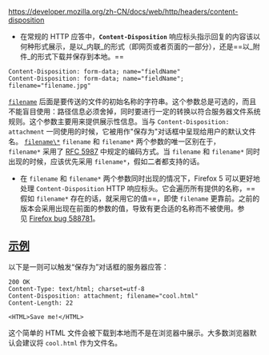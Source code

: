 https://developer.mozilla.org/zh-CN/docs/web/http/headers/content-disposition
- 在常规的 HTTP 应答中，**`Content-Disposition`** 响应标头指示回复的内容该以何种形式展示，是以_内联_的形式（即网页或者页面的一部分），还是==以_附件_的形式下载并保存到本地。==

```
Content-Disposition: form-data; name="fieldName"
Content-Disposition: form-data; name="fieldName"; filename="filename.jpg"
```
[`filename`](https://developer.mozilla.org/zh-CN/docs/web/http/headers/content-disposition#filename)
后面是要传送的文件的初始名称的字符串。这个参数总是可选的，而且不能盲目使用：路径信息必须舍掉，同时要进行一定的转换以符合服务器文件系统规则。这个参数主要用来提供展示性信息。当与 `Content-Disposition: attachment` 一同使用的时候，它被用作"保存为"对话框中呈现给用户的默认文件名。
[`filename\*`](https://developer.mozilla.org/zh-CN/docs/web/http/headers/content-disposition#filename_2)
`filename` 和 `filename*` 两个参数的唯一区别在于，`filename*` 采用了 [RFC 5987](https://tools.ietf.org/html/rfc5987) 中规定的编码方式。当 `filename` 和 `filename*` 同时出现的时候，应该优先采用 `filename*`，假如二者都支持的话。
-   在 `filename` 和 `filename*` 两个参数同时出现的情况下，Firefox 5 可以更好地处理 `Content-Disposition` HTTP 响应标头。它会遍历所有提供的名称，==假如 `filename*` 存在的话，就采用它的值==，即使 `filename` 更靠前。之前的版本会采用出现在前面的参数的值，导致有更合适的名称而不被使用。参见 [Firefox bug 588781](https://bugzil.la/588781)。

## [示例](https://developer.mozilla.org/zh-CN/docs/web/http/headers/content-disposition#%E7%A4%BA%E4%BE%8B)
以下是一则可以触发“保存为”对话框的服务器应答：
```
200 OK
Content-Type: text/html; charset=utf-8
Content-Disposition: attachment; filename="cool.html"
Content-Length: 22

<HTML>Save me!</HTML>
```
这个简单的 HTML 文件会被下载到本地而不是在浏览器中展示。大多数浏览器默认会建议将 `cool.html` 作为文件名。